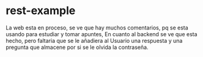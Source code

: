 # rest-example
La web esta en proceso, se ve que hay muchos comentarios, pq se esta usando para estudiar y tomar apuntes, 
En cuanto al backend se ve que esta hecho, pero faltaria que se le añadiera al Usuario una respuesta y una pregunta que almacene por si se le olvida la contraseña.
